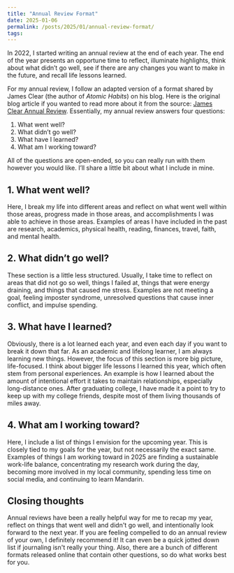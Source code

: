 ```yaml
---
title: "Annual Review Format"
date: 2025-01-06
permalink: /posts/2025/01/annual-review-format/
tags:
---
```

In 2022, I started writing an annual review at the end of each year. The end of the year presents an opportune time to reflect, illuminate highlights, think about what didn’t go well, see if there are any changes you want to make in the future, and recall life lessons learned.

For my annual review, I follow an adapted version of a format shared by James Clear (the author of _Atomic Habits_) on his blog. Here is the original blog article if you wanted to read more about it from the source: [James Clear Annual Review](https://jamesclear.com/annual-review). Essentially, my annual review answers four questions: 

1. What went well?
2. What didn’t go well?
3. What have I learned?
4. What am I working toward?

All of the questions are open-ended, so you can really run with them however you would like. I’ll share a little bit about what I include in mine. 

## 1. What went well?
Here, I break my life into different areas and reflect on what went well within those areas, progress made in those areas, and accomplishments I was able to achieve in those areas. Examples of areas I have included in the past are research, academics, physical health, reading, finances, travel, faith, and mental health. 

## 2. What didn’t go well?
These section is a little less structured. Usually, I take time to reflect on areas that did not go so well, things I failed at, things that were energy draining, and things that caused me stress. Examples are not meeting a goal, feeling imposter syndrome, unresolved questions that cause inner conflict, and impulse spending. 

## 3. What have I learned? 
Obviously, there is a lot learned each year, and even each day if you want to break it down that far. As an academic and lifelong learner, I am always learning new things. However, the focus of this section is more big picture, life-focused. I think about bigger life lessons I learned this year, which often stem from personal experiences. An example is how I learned about the amount of intentional effort it takes to maintain relationships, especially long-distance ones. After graduating college, I have made it a point to try to keep up with my college friends, despite most of them living thousands of miles away.

## 4. What am I working toward? 
Here, I include a list of things I envision for the upcoming year. This is closely tied to my goals for the year, but not necessarily the exact same. Examples of things I am working toward in 2025 are finding a sustainable work-life balance, concentrating my research work during the day, becoming more involved in my local community, spending less time on social media, and continuing to learn Mandarin. 

## Closing thoughts
Annual reviews have been a really helpful way for me to recap my year, reflect on things that went well and didn't go well, and intentionally look forward to the next year. If you are feeling compelled to do an annual review of your own, I definitely recommend it! It can even be a quick jotted down list if journaling isn't really your thing. Also, there are a bunch of different formats released online that contain other questions, so do what works best for you. 
